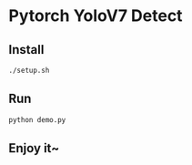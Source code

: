 # Pytorch YoloV7 Detect

## Install

```bash
./setup.sh
```

## Run

```bash
python demo.py
```

## Enjoy it~

